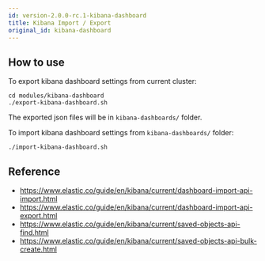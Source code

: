 ```yaml
---
id: version-2.0.0-rc.1-kibana-dashboard
title: Kibana Import / Export
original_id: kibana-dashboard
---
```

## How to use
To export kibana dashboard settings from current cluster:

```
cd modules/kibana-dashboard
./export-kibana-dashboard.sh
```

The exported json files will be in `kibana-dashboards/` folder.

To import kibana dashboard settings from `kibana-dashboards/` folder:

```
./import-kibana-dashboard.sh
```

## Reference

- https://www.elastic.co/guide/en/kibana/current/dashboard-import-api-import.html
- https://www.elastic.co/guide/en/kibana/current/dashboard-import-api-export.html
- https://www.elastic.co/guide/en/kibana/current/saved-objects-api-find.html
- https://www.elastic.co/guide/en/kibana/current/saved-objects-api-bulk-create.html
